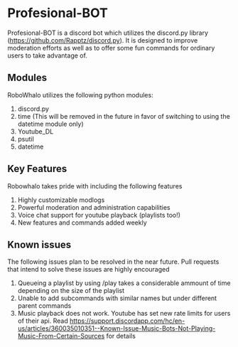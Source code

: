 # Profesional-BOT
Profesional-BOT is a discord bot which utilizes the discord.py library (https://github.com/Rapptz/discord.py). It is designed
to improve moderation efforts as well as to offer some fun commands for ordinary users to take advantage of.

## Modules
RoboWhalo utilizes the following python modules:
  1. discord.py
  2. time (This will be removed in the future in favor of switching to using the datetime module only)
  3. Youtube_DL
  4. psutil
  5. datetime

## Key Features
Robowhalo takes pride with including the following features
  1. Highly customizable modlogs
  2. Powerful moderation and administration capabilities
  3. Voice chat support for youtube playback (playlists too!)
  4. New features and commands added weekly

## Known issues
The following issues plan to be resolved in the near future. Pull requests that intend to solve these issues are highly encouraged
  1. Queueing a playlist by using /play takes a considerable ammount of time depending on the size of the playlist
  2. Unable to add subcommands with similar names but under different parent commands
  3. Music playback does not work. Youtube has set new rate limits for users of their api. Read https://support.discordapp.com/hc/en-us/articles/360035010351--Known-Issue-Music-Bots-Not-Playing-Music-From-Certain-Sources for details
